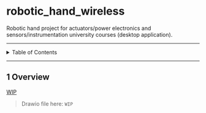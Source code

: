 # robotic_hand_wireless

Robotic hand project for actuators/power electronics and sensors/instrumentation
university courses (desktop application).

---

<details markdown="1">
  <summary>Table of Contents</summary>

<!-- TOC -->
* [robotic_hand_wireless](#robotic_hand_wireless)
  * [1 Overview](#1-overview)
<!-- TOC -->

</details>

---

## 1 Overview

[WIP]()

> Drawio file here: `WIP`
